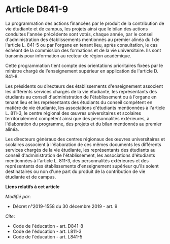 # Article D841-9

La programmation des actions financées par le produit de la contribution de vie étudiante et de campus, les projets ainsi que
le bilan des actions conduites l'année précédente sont votés, chaque année, par le conseil d'administration des
établissements mentionnés au premier alinéa du I de l'article L. 841-5 ou par l'organe en tenant lieu, après consultation, le
cas échéant de la commission des formations et de la vie universitaire. Ils sont transmis pour information au recteur de
région académique.

Cette programmation tient compte des orientations prioritaires fixées par le ministre chargé de l'enseignement supérieur en
application de l'article D. 841-8.

Les présidents ou directeurs des établissements d'enseignement associent les différents services chargés de la vie étudiante,
les représentants des étudiants au conseil d'administration de l'établissement ou à l'organe en tenant lieu et les
représentants des étudiants du conseil compétent en matière de vie étudiante, les associations d'étudiants mentionnées à
l'article L. 811-3, le centre régional des œuvres universitaires et scolaires territorialement compétent ainsi que des
personnalités extérieures, à l'élaboration du programme, des projets et du bilan mentionnés au premier alinéa.

Les directeurs généraux des centres régionaux des œuvres universitaires et scolaires associent à l'élaboration de ces mêmes
documents les différents services chargés de la vie étudiante, les représentants des étudiants au conseil d'administration de
l'établissement, les associations d'étudiants mentionnées à l'article L. 811-3, des personnalités extérieures et des
représentants des établissements d'enseignement supérieur qu'ils soient destinataires ou non d'une part du produit de la
contribution de vie étudiante et de campus.

**Liens relatifs à cet article**

_Modifié par_:

  - Décret n°2019-1558 du 30 décembre 2019 - art. 9

_Cite_:

  - Code de l'éducation - art. D841-8
  - Code de l'éducation - art. L811-3
  - Code de l'éducation - art. L841-5
